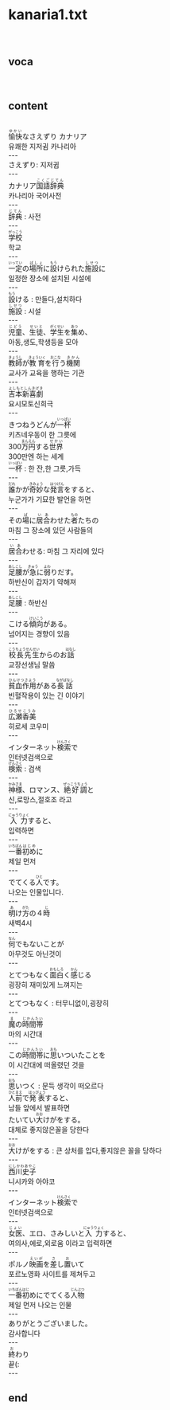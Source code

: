 <h1>kanaria1.txt</h1><br>
<h2>voca</h2><br>
<h2>content</h2><br>
<ruby><rb>愉快</rb><rt>ゆかい</rt></ruby>なさえずり カナリア<br>
유쾌한 지저귐 카나리아<br>
---<br>
さえずり: 지저귐<br>
---<br>
カナリア<ruby><rb>国語辞典</rb><rt>こくごじてん</rt></ruby><br>
카나리아 국어사전<br>
---<br>
<ruby><rb>辞典</rb><rt>じてん</rt></ruby> : 사전<br>
---<br>
<ruby><rb>学校</rb><rt>がっこう</rt></ruby><br>
학교<br>
---<br>
<ruby><rb>一定</rb><rt>いってい</rt></ruby>の<ruby><rb>場所</rb><rt>ばしょ</rt></ruby>に<ruby><rb>設</rb><rt>もう</rt></ruby>けられた<ruby><rb>施設</rb><rt>しせつ</rt></ruby>に<br>
일정한 장소에 설치된 시설에<br>
---<br>
<ruby><rb>設</rb><rt>もう</rt></ruby>ける : 만들다,설치하다<br>
<ruby><rb>施設</rb><rt>しせつ</rt></ruby> : 시설<br>
---<br>
<ruby><rb>児童</rb><rt>じどう</rt></ruby>、<ruby><rb>生徒</rb><rt>せいと</rt></ruby>、<ruby><rb>学生</rb><rt>がくせい</rt></ruby>を<ruby><rb>集</rb><rt>あつ</rt></ruby>め、<br>
아동,생도,학생등을 모아<br>
---<br>
<ruby><rb>教師</rb><rt>きょうし</rt></ruby>が<ruby><rb>教育</rb><rt>きょういく</rt></ruby>を<ruby><rb>行</rb><rt>おこな</rt></ruby>う<ruby><rb>機関</rb><rt>きかん</rt></ruby><br>
교사가 교육을 행하는 기관<br>
---<br>
<ruby><rb>吉本新喜劇</rb><rt>よしもとしんきげき</rt></ruby><br>
요시모토신희극<br>
---<br>
きつねうどんが<ruby><rb>一杯</rb><rt>いっぱい</rt></ruby><br>
키츠네우동이 한 그릇에<br>
300<ruby><rb>万円</rb><rt>まんえん</rt></ruby>する<ruby><rb>世界</rb><rt>せかい</rt></ruby><br>
300만엔 하는 세계<br>
<ruby><rb>一杯</rb><rt>いっぱい</rt></ruby> : 한 잔,한 그릇,가득<br>
---<br>
<ruby><rb>誰</rb><rt>だれ</rt></ruby>かが<ruby><rb>奇妙</rb><rt>きみょう</rt></ruby>な<ruby><rb>発言</rb><rt>はつげん</rt></ruby>をすると、<br>
누군가가 기묘한 발언을 하면<br>
---<br>
その<ruby><rb>場</rb><rt>ば</rt></ruby>に<ruby><rb>居合</rb><rt>いあ</rt></ruby>わせた<ruby><rb>者</rb><rt>もの</rt></ruby>たちの<br>
마침 그 장소에 있던 사람들의<br>
---<br>
<ruby><rb>居合</rb><rt>いあ</rt></ruby>わせる: 마침 그 자리에 있다<br>
---<br>
<ruby><rb>足腰</rb><rt>あしこし</rt></ruby>が<ruby><rb>急</rb><rt>きゅう</rt></ruby>に<ruby><rb>弱</rb><rt>よわ</rt></ruby>りだす。<br>
하반신이 갑자기 약해져<br>
---<br>
<ruby><rb>足腰</rb><rt>あしこし</rt></ruby> : 하반신<br>
---<br>
こける<ruby><rb>傾向</rb><rt>けいこう</rt></ruby>がある。<br>
넘어지는 경향이 있음<br>
---<br>
<ruby><rb>校長先生</rb><rt>こうちょうせんせい</rt></ruby>からのお<ruby><rb>話</rb><rt>はなし</rt></ruby><br>
교장선생님 말씀<br>
---<br>
<ruby><rb>貧血作用</rb><rt>ひんけつさよう</rt></ruby>がある<ruby><rb>長話</rb><rt>ながばなし</rt></ruby><br>
빈혈작용이 있는 긴 이야기<br>
---<br>
<ruby><rb>広瀬香美</rb><rt>ひろせこうみ</rt></ruby><br>
히로세 코우미<br>
---<br>
インターネット<ruby><rb>検索</rb><rt>けんさく</rt></ruby>で<br>
인터넷검색으로<br>
<ruby><rb>検索</rb><rt>けんさく</rt></ruby> : 검색<br>
---<br>
<ruby><rb>神様</rb><rt>かみさま</rt></ruby>、ロマンス、<ruby><rb>絶好調</rb><rt>ぜっこうちょう</rt></ruby>と<br>
신,로망스,절호조 라고<br>
---<br>
<ruby><rb>入力</rb><rt>にゅうりょく</rt></ruby>すると、<br>
입력하면<br>
---<br>
<ruby><rb>一番</rb><rt>いちばん</rt></ruby><ruby><rb>初め</rb><rt>はじめ</rt></ruby>に<br>
제일 먼저<br>
---<br>
でてくる<ruby><rb>人</rb><rt>ひと</rt></ruby>です。<br>
나오는 인물입니다.<br>
---<br>
<ruby><rb>明</rb><rt>あ</rt></ruby>け<ruby><rb>方</rb><rt>がた</rt></ruby>の４<ruby><rb>時</rb><rt>じ</rt></ruby><br>
새벽4시<br>
---<br>
<ruby><rb>何</rb><rt>なん</rt></ruby>でもないことが<br>
아무것도 아닌것이<br>
---<br>
とてつもなく<ruby><rb>面白</rb><rt>おもしろ</rt></ruby>く<ruby><rb>感</rb><rt>かん</rt></ruby>じる<br>
굉장히 재미있게 느껴지는<br>
---<br>
<ruby>とてつもなく</ruby> : 터무니없이,굉장히<br>
---<br>
<ruby><rb>魔</rb><rt>ま<rt></ruby>の<ruby><rb>時間帯</rb><rt>じかんたい</rt></ruby><br>
마의 시간대<br>
---<br>
この<ruby><rb>時間帯</rb><rt>じかんたい</rt></ruby>に<ruby><rb>思</rb><rt>おも</rt></ruby>いついたことを<br>
이 시간대에 떠올렸던 것을<br>
---<br>
<ruby><rb>思</rb><rt>おも</rt></ruby>いつく : 문득 생각이 떠오르다<br>
<ruby><rb>人前</rb><rt>ひとまえ</rt></ruby>で<ruby><rb>発表</rb><rt>はっぴょう</rt></ruby>すると、<br>
남들 앞에서 발표하면<br>
たいてい<ruby><rb>大</rb><rt>おお</rt></ruby>けがをする。<br>
대체로 좋지않은꼴을 당한다<br>
---<br>
<ruby><rb>大</rb><rt>おお</rt></ruby>けがをする : 큰 상처를 입다,좋지않은 꼴을 당하다<br>
---<br>
<ruby><rb>西川史子</rb><rt>にしかわあやこ</rt></ruby><br>
니시카와 아야코<br>
---<br>
インターネット<ruby><rb>検索</rb><rt>けんさく</rt></ruby>で<br>
인터넷검색으로<br>
---<br>
<ruby><rb>女医</rb><rt>じょい</rt></ruby>、エロ、さみしいと<ruby><rb>入力</rb><rt>にゅうりょく</rt></ruby>すると、<br>
여의사,에로,외로움 이라고 입력하면<br>
---<br>
ポルノ<ruby><rb>映画</rb><rt>えいが</rt></ruby>を<ruby><rb>差</rb><rt>さ</rt></ruby>し<ruby><rb>置</rb><rt>お</rt></ruby>いて<br>
포르노영화 사이트를 제쳐두고<br>
---<br>
<ruby><rb>一番</rb><rt>いちばん</rt></ruby><ruby><rb>初</rb><rt>はじ</rt></ruby>めにでてくる<ruby><rb>人物</rb><rt>じんぶつ</rt></ruby><br>
제일 먼저 나오는 인물<br>
---<br>
ありがとうございました。<br>
감사합니다<br>
---<br>
<ruby><rb>終</rb><rt>お</rt></ruby>わり<br>
끝(:<br>
---<br>
<h2>end</h2><br>
